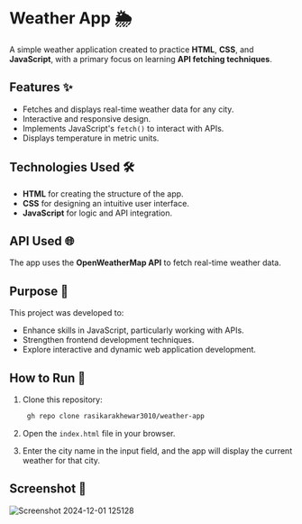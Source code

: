 # Weather App 🌦️  

A simple weather application created to practice **HTML**, **CSS**, and **JavaScript**, with a primary focus on learning **API fetching techniques**.  

## Features ✨  
- Fetches and displays real-time weather data for any city.  
- Interactive and responsive design.  
- Implements JavaScript's `fetch()` to interact with APIs.  
- Displays temperature in metric units.  

## Technologies Used 🛠️  
- **HTML** for creating the structure of the app.  
- **CSS** for designing an intuitive user interface.  
- **JavaScript** for logic and API integration.  

## API Used 🌐  
The app uses the **OpenWeatherMap API** to fetch real-time weather data.  

## Purpose 🎯  
This project was developed to:  
- Enhance skills in JavaScript, particularly working with APIs.  
- Strengthen frontend development techniques.  
- Explore interactive and dynamic web application development.  

## How to Run 🚀  
1. Clone this repository:  
   ```bash  
    gh repo clone rasikarakhewar3010/weather-app
   ```  

2. Open the `index.html` file in your browser.  

3. Enter the city name in the input field, and the app will display the current weather for that city.  

## Screenshot 🌟

![Screenshot 2024-12-01 125128](https://github.com/user-attachments/assets/63aac9a4-45a7-4fcb-a4df-783df0a6510b)

